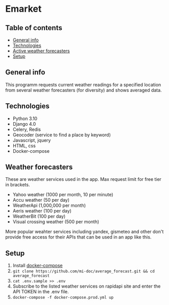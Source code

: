 # Emarket
## Table of contents
* [General info](#general-info)
* [Technologies](#technologies)
* [Active weather forecasters](#weather-forecasters)
* [Setup](#setup)

## General info
This programm requests current weather readings for a specified location from several weather forecasters (for diversity) and shows averaged data.

## Technologies
- Python 3.10
- Django 4.0
- Celery, Redis
- Geocoder (service to find a place by keyword)
- Javascript, jquery
- HTML, css
- Docker-compose

## Weather forecasters
These are weather services used in the app. Max request limit for free tier in brackets.
- Yahoo weather (1000 per month, 10 per minute)
- Accu weather  (50 per day)
- WeatherApi (1,000,000 per month)
- Aeris weather (100 per day)
- WeatherBit (100 per day)
- Visual crossing weather (500 per month)

More popular weahter services including yandex, gismeteo and other don't provide free access for their APIs that can be used in an app like this.

## Setup
1. Install [docker-compose](https://docs.docker.com/compose/install/)
2. ```git clone https://github.com/mi-doc/average_forecast.git && cd average_forecast```
3. ```cat .env.sample >> .env ```
4. Subscribe to the listed weather services on rapidapi site and enter the API TOKEN in the .env file. 
5. ```docker-compose -f docker-compose.prod.yml up ```